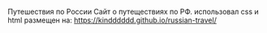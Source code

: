 Путешествия по России
Сайт о путеществиях по РФ.
использовал css и html
размещен на: https://kindddddd.github.io/russian-travel/